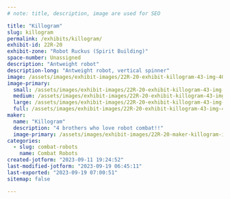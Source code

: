 ```yaml
---
# note: title, description, image are used for SEO

title: "Killogram"
slug: killogram
permalink: /exhibits/killogram/
exhibit-id: 22R-20
exhibit-zone: "Robot Ruckus (Spirit Building)"
space-number: Unassigned
description: "Antweight robot"
description-long: "Antweight robot, vertical spinner"
image: /assets/images/exhibit-images/22R-20-exhibit-killogram-43-img-4045-875-large.jpeg
image-primary: 
  small: /assets/images/exhibit-images/22R-20-exhibit-killogram-43-img-4045-875-small.jpeg
  medium: /assets/images/exhibit-images/22R-20-exhibit-killogram-43-img-4045-875-medium.jpeg
  large: /assets/images/exhibit-images/22R-20-exhibit-killogram-43-img-4045-875-large.jpeg
  full: /assets/images/exhibit-images/22R-20-exhibit-killogram-43-img-4045-875-full.jpeg
maker: 
  name: "Killogram"
  description: "4 brothers who love robot combat!!"
  image-primary: /assets/images/exhibit-images/22R-20-maker-killogram-img-4045-medium.jpeg
categories: 
  - slug: combat-robots
    name: Combat Robots
created-jotform: "2023-09-11 19:24:52"
last-modified-jotform: "2023-09-19 06:45:11"
last-exported: "2023-09-19 07:00:51"
sitemap: false

---
```

